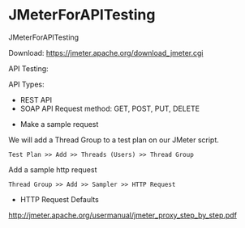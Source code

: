 # JMeterForAPITesting
JMeterForAPITesting

Download: https://jmeter.apache.org/download_jmeter.cgi

API Testing:

API Types:
+ REST API
+ SOAP API 
Request method: GET, POST, PUT, DELETE

* Make a sample request

We will add a Thread Group to a test plan on our JMeter script.
```
Test Plan >> Add >> Threads (Users) >> Thread Group
```
Add a sample http request
```
Thread Group >> Add >> Sampler >> HTTP Request
```

* HTTP Request Defaults


http://jmeter.apache.org/usermanual/jmeter_proxy_step_by_step.pdf
